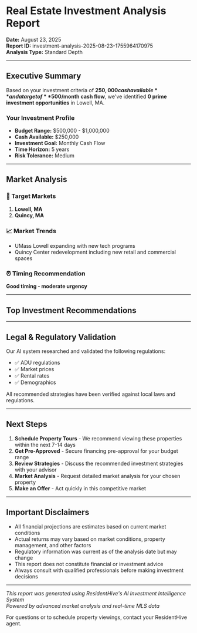 # Real Estate Investment Analysis Report


**Date:** August 23, 2025  
**Report ID:** investment-analysis-2025-08-23-1755964170975  
**Analysis Type:** Standard Depth

---

## Executive Summary

Based on your investment criteria of **$250,000 cash available** and a target of **$500/month cash flow**, we've identified **0 prime investment opportunities** in Lowell, MA.

### Your Investment Profile
- **Budget Range:** $500,000 - $1,000,000
- **Cash Available:** $250,000
- **Investment Goal:** Monthly Cash Flow
- **Time Horizon:** 5 years
- **Risk Tolerance:** Medium

---

## Market Analysis

### 🎯 Target Markets
1. **Lowell, MA**
2. **Quincy, MA**

### 📈 Market Trends
- UMass Lowell expanding with new tech programs
- Quincy Center redevelopment including new retail and commercial spaces

### ⏰ Timing Recommendation
**Good timing - moderate urgency**

---

## Top Investment Recommendations


---

## Legal & Regulatory Validation

Our AI system researched and validated the following regulations:

- ✅ ADU regulations
- ✅ Market prices
- ✅ Rental rates
- ✅ Demographics

All recommended strategies have been verified against local laws and regulations.

---

## Next Steps

1. **Schedule Property Tours** - We recommend viewing these properties within the next 7-14 days
2. **Get Pre-Approved** - Secure financing pre-approval for your budget range
3. **Review Strategies** - Discuss the recommended investment strategies with your advisor
4. **Market Analysis** - Request detailed market analysis for your chosen property
5. **Make an Offer** - Act quickly in this competitive market

---

## Important Disclaimers

- All financial projections are estimates based on current market conditions
- Actual returns may vary based on market conditions, property management, and other factors
- Regulatory information was current as of the analysis date but may change
- This report does not constitute financial or investment advice
- Always consult with qualified professionals before making investment decisions

---

*This report was generated using ResidentHive's AI Investment Intelligence System*  
*Powered by advanced market analysis and real-time MLS data*

For questions or to schedule property viewings, contact your ResidentHive agent.
